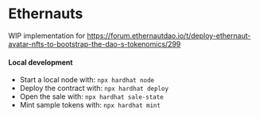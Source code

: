 # Ethernauts

WIP implementation for https://forum.ethernautdao.io/t/deploy-ethernaut-avatar-nfts-to-bootstrap-the-dao-s-tokenomics/299

#### Local development
* Start a local node with: `npx hardhat node`
* Deploy the contract with: `npx hardhat deploy`
* Open the sale with: `npx hardhat sale-state`
* Mint sample tokens with: `npx hardhat mint`
